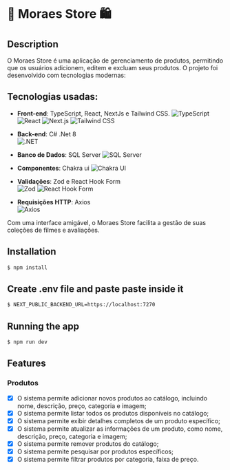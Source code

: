 <p align="center">
  <h1>🏬 Moraes Store 🛍️</h1>
</p>

## Description

O Moraes Store é uma aplicação de gerenciamento de produtos, permitindo que os usuários adicionem, editem e excluam seus produtos. O projeto foi desenvolvido com tecnologias modernas:

## Tecnologias usadas:
- **Front-end**: TypeScript, React, NextJs e Tailwind CSS.
    <img src="https://img.shields.io/badge/TypeScript-007ACC?style=flat-square&logo=typescript&logoColor=white" alt="TypeScript" />
    <img src="https://img.shields.io/badge/React-61DAFB?style=flat-square&logo=react&logoColor=black" alt="React" />
    <img src="https://img.shields.io/badge/Next.js-000000?style=flat-square&logo=next.js&logoColor=white" alt="Next.js" />
    <img src="https://img.shields.io/badge/TailwindCSS-38B2AC?style=flat-square&logo=tailwind-css&logoColor=white" alt="Tailwind CSS" />

- **Back-end**: C# .Net 8  
    <img src="https://img.shields.io/badge/.NET-512BD4?style=flat-square&logo=dotnet&logoColor=white" alt=".NET" />

- **Banco de Dados**: SQL Server 
    <img src="https://img.shields.io/badge/SQL%20Server-CC2927?style=flat-square&logo=microsoft-sql-server&logoColor=white" alt="SQL Server" />

- **Componentes**: Chakra ui
    <img src="https://img.shields.io/badge/Chakra%20UI-319795?style=flat-square&logo=chakraui&logoColor=white" alt="Chakra UI" />

- **Validações**: Zod e React Hook Form  
    <img src="https://img.shields.io/badge/Zod-2F8F4F?style=flat-square&logo=zod&logoColor=white" alt="Zod" />
    <img src="https://img.shields.io/badge/React%20Hook%20Form-EC5990?style=flat-square&logo=react-hook-form&logoColor=white" alt="React Hook Form" />

- **Requisições HTTP**: Axios  
    <img src="https://img.shields.io/badge/Axios-5A29E4?style=flat-square&logo=axios&logoColor=white" alt="Axios" />

Com uma interface amigável, o Moraes Store facilita a gestão de suas coleções de filmes e avaliações.

## Installation

```bash
$ npm install
```

## Create .env file and paste paste inside it

```bash
$ NEXT_PUBLIC_BACKEND_URL=https://localhost:7270
```

## Running the app

```bash
$ npm run dev
```

## Features

### Produtos

- [x] O sistema permite adicionar novos produtos ao catálogo, incluindo nome, descrição, preço, categoria e imagem;
- [x] O sistema permite listar todos os produtos disponíveis no catálogo;
- [x] O sistema permite exibir detalhes completos de um produto específico;
- [x] O sistema permite atualizar as informações de um produto, como nome, descrição, preço, categoria e imagem;
- [x] O sistema permite remover produtos do catálogo;
- [x] O sistema permite pesquisar por produtos específicos;
- [x] O sistema permite filtrar produtos por categoria, faixa de preço.
